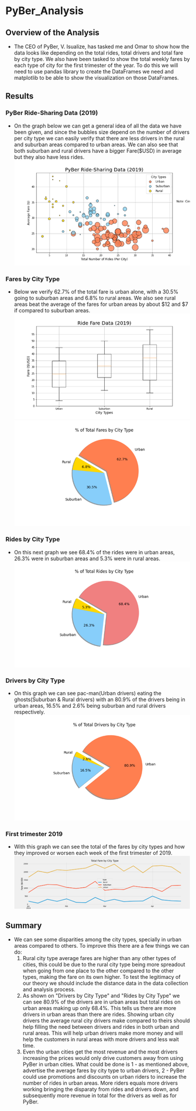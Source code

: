 # PyBer_Analysis

## Overview of the Analysis
- The CEO of PyBer, V. Isualize, has tasked me and Omar to show how the data looks like depending on the total rides, total drivers and total fare by city type. We also have been tasked to show the total weekly fares by each type of city for the first trimester of the year. To do this we will need to use pandas library to create the DataFrames we need and matplotlib to be able to show the visualization on those DataFrames.

## Results
### PyBer Ride-Sharing Data (2019)
- On the graph below we can get a general idea of all the data we have been given, and since the bubbles size depend on the number of drivers per city type we can easily verify that there are less drivers in the rural and suburban areas compared to urban areas. We can also see that both suburban and rural drivers have a bigger Fare($USD) in average but they also have less rides.
!['PyBer Ride-Sharing Data (2019)'](/analysis/Fig1.png)
### Fares by City Type
- Below we verify 62.7% of the total fare is urban alone, with a 30.5% going to suburban areas and 6.8% to rural areas. We also see rural areas beat the average of the fares for urban areas by about $12 and $7 if compared to suburban areas.
!['Fares by City Type'](/analysis/Fig3.png)
!['Fares by City Type'](/analysis/Fig5.png)
### Rides by City Type
- On this next graph we see 68.4% of the rides were in urban areas, 26.3% were in suburban areas and 5.3% were in rural areas.
!['Rides by City Type'](/analysis/Fig6.png)

### Drivers by City Type
- On this graph we can see pac-man(Urban drivers) eating the ghosts(Suburban & Rural drivers) with an 80.9% of the drivers being in urban areas, 16.5% and 2.6% being suburban and rural drivers respectively.
!['Drivers by City Type'](/analysis/Fig7.png)

### First trimester 2019
- With this graph we can see the total of the fares by city types and how they improved or worsen each week of the first trimester of 2019.
!['trimester'](/analysis/PyBer_fare_summary.png)

## Summary
- We can see some disparities among the city types, specially in urban areas compared to others. To improve this there are a few things we can do:
    1. Rural city type average fares are higher than any other types of cities, this could be due to the rural city type being more spreadout when going from one place to the other compared to the other types, making the fare on its own higher. To test the legitimacy of our theory we should include the distance data in the data collection and analysis process.
    2. As shown on "Drivers by City Type" and "Rides by City Type" we can see 80.9% of the drivers are in urban areas but total rides on urban areas making up only 68.4%. This tells us there are more drivers in urban areas than there are rides. Showing urban city drivers the average rural city drivers make compared to theirs should help filling the need between drivers and rides in both urban and rural areas. This will help urban drivers make more money and will help the customers in rural areas with more drivers and less wait time.
    3. Even tho urban cities get the most revenue and the most drivers increasing the prices would only drive customers away from using PyBer in urban cities. What could be done is 1 - as mentioned above, advertise the average fares by city type to urban drivers, 2 - PyBer could use promotions and discounts on urban riders to increase the number of rides in urban areas. More riders equals more drivers working bringing the disparaty from rides and drivers down, and subsequently more revenue in total for the drivers as well as for PyBer.

